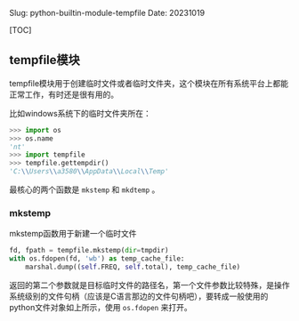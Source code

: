 Slug: python-builtin-module-tempfile
Date: 20231019

[TOC]

## tempfile模块

tempfile模块用于创建临时文件或者临时文件夹，这个模块在所有系统平台上都能正常工作，有时还是很有用的。

比如windows系统下的临时文件夹所在：
```python
>>> import os
>>> os.name
'nt'
>>> import tempfile
>>> tempfile.gettempdir()
'C:\\Users\\a3580\\AppData\\Local\\Temp'
```
最核心的两个函数是 `mkstemp` 和 `mkdtemp` 。



### mkstemp

mkstemp函数用于新建一个临时文件

```python
fd, fpath = tempfile.mkstemp(dir=tmpdir)
with os.fdopen(fd, 'wb') as temp_cache_file:
    marshal.dump((self.FREQ, self.total), temp_cache_file)
```

返回的第二个参数就是目标临时文件的路径名，第一个文件参数比较特殊，是操作系统级别的文件句柄（应该是C语言那边的文件句柄吧），要转成一般使用的python文件对象如上所示，使用 `os.fdopen` 来打开。

